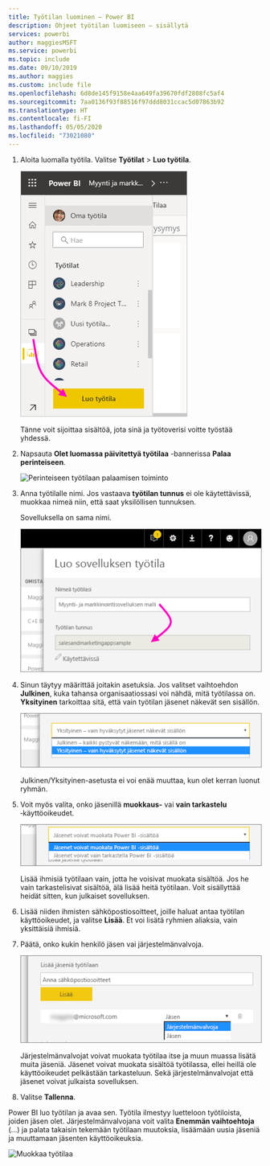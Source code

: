 ```yaml
---
title: Työtilan luominen – Power BI
description: Ohjeet työtilan luomiseen – sisällytä
services: powerbi
author: maggiesMSFT
ms.service: powerbi
ms.topic: include
ms.date: 09/10/2019
ms.author: maggies
ms.custom: include file
ms.openlocfilehash: 6d8de145f9158e4aa649fa39670fdf2808fc5af4
ms.sourcegitcommit: 7aa0136f93f88516f97ddd8031ccac5d07863b92
ms.translationtype: HT
ms.contentlocale: fi-FI
ms.lasthandoff: 05/05/2020
ms.locfileid: "73021080"
---
```

1. Aloita luomalla työtila. Valitse **Työtilat** > **Luo työtila**. 
   
     ![Työtilan luominen](media/powerbi-service-create-app-workspace/power-bi-workspace-create.png)
   
    Tänne voit sijoittaa sisältöä, jota sinä ja työtoverisi voitte työstää yhdessä.

2. Napsauta **Olet luomassa päivitettyä työtilaa** -bannerissa **Palaa perinteiseen**. 

    ![Perinteiseen työtilaan palaamisen toiminto](media/powerbi-service-create-app-workspace/power-bi-revert-classic-workspace.png)

3. Anna työtilalle nimi. Jos vastaava **työtilan tunnus** ei ole käytettävissä, muokkaa nimeä niin, että saat yksilöllisen tunnuksen.
   
     Sovelluksella on sama nimi.
   
     ![Nimeä työtila](media/powerbi-service-create-app-workspace/power-bi-apps-create-workspace-name.png)

3. Sinun täytyy määrittää joitakin asetuksia. Jos valitset vaihtoehdon **Julkinen**, kuka tahansa organisaatiossasi voi nähdä, mitä työtilassa on. **Yksityinen** tarkoittaa sitä, että vain työtilan jäsenet näkevät sen sisällön.
   
     ![Määritä yksityiseksi tai julkiseksi](media/powerbi-service-create-app-workspace/power-bi-apps-create-workspace-private-public.png)
   
    Julkinen/Yksityinen-asetusta ei voi enää muuttaa, kun olet kerran luonut ryhmän.

4. Voit myös valita, onko jäsenillä **muokkaus-** vai **vain tarkastelu** ‑käyttöoikeudet.
   
     ![Määritä muokkaus tai vain tarkastelu](media/powerbi-service-create-app-workspace/power-bi-apps-create-workspace-members-edit.png)
   
     Lisää ihmisiä työtilaan vain, jotta he voisivat muokata sisältöä. Jos he vain tarkastelisivat sisältöä, älä lisää heitä työtilaan. Voit sisällyttää heidät sitten, kun julkaiset sovelluksen.

5. Lisää niiden ihmisten sähköpostiosoitteet, joille haluat antaa työtilan käyttöoikeudet, ja valitse **Lisää**. Et voi lisätä ryhmien aliaksia, vain yksittäisiä ihmisiä.

6. Päätä, onko kukin henkilö jäsen vai järjestelmänvalvoja.
   
     ![Aseta jäseneksi tai järjestelmänvalvojaksi](media/powerbi-service-create-app-workspace/power-bi-apps-create-workspace-admin.png)
   
    Järjestelmänvalvojat voivat muokata työtilaa itse ja muun muassa lisätä muita jäseniä. Jäsenet voivat muokata sisältöä työtilassa, ellei heillä ole käyttöoikeudet pelkästään tarkasteluun. Sekä järjestelmänvalvojat että jäsenet voivat julkaista sovelluksen.

7. Valitse **Tallenna**.

Power BI luo työtilan ja avaa sen. Työtila ilmestyy luetteloon työtiloista, joiden jäsen olet. Järjestelmänvalvojana voit valita **Enemmän vaihtoehtoja** (...) ja palata takaisin tekemään työtilaan muutoksia, lisäämään uusia jäseniä ja muuttamaan jäsenten käyttöoikeuksia.

![Muokkaa työtilaa](media/powerbi-service-create-app-workspace/power-bi-workspace-old-settings.png)

